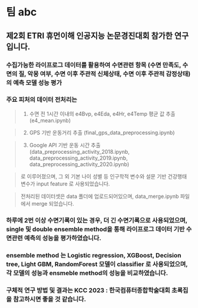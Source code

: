 # 팀 abc
## 제2회 ETRI 휴먼이해 인공지능 논문경진대회 참가한 연구입니다.

### 수집가능한 라이프로그 데이터를 활용하여 수면관련 항목 (수면 만족도, 수면의 질, 악몽 여부, 수면 이후 주관적 신체상태, 수면 이후 주관적 감정상태)의 예측 모델 성능 평가

### 주요 피처의 데이터 전처리는 

> 1) 수면 전 1시간 이내의 e4Bvp, e4Eda, e4Hr, e4Temp 평균 값 추출 (e4_mean.ipynb)

> 2) GPS 기반 운동거리 추출 (final_gps_data_preprocessing.ipynb)

> 3) Google API 기반 운동 시간 추출 (data_preprocessing_activity_2018.ipynb, data_preprocessing_activity_2019.ipynb, data_preprocessing_activity_2020.ipynb)

> 로 이루어졌으며, 그 외 기본 나이 성별 등 인구학적 변수와 설문 기반 건강행태 변수가 input feature 로 사용되었습니다.

> 전처리된 데이터셋은 data 폴더에 업로드되어있으며, data_merge.ipynb 파일에서 merge 되었습니다.

### 하루에 2번 이상 수면기록이 있는 경우, 더 긴 수면기록으로 사용되었으며, single 및 double ensemble method을 통해 라이프로그 데이터 기반 수면관련 예측의 성능을 평가하였습니다.

### ensemble method 는 Logistic regression, XGBoost, Decision tree, Light GBM, RandomForest 모델이 classifier 로 사용되었으며, 각 모델의 성능과 ensmeble method의 성능을 비교하였습니다.

### 구체적 연구 방법 및 결과는 KCC 2023 : 한국컴퓨터종합학술대회 초록집을 참고하시면 좋을 것 같습니다. 

